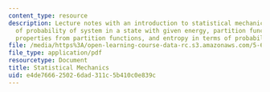 ```yaml
---
content_type: resource
description: Lecture notes with an introduction to statistical mechanics and discussion
  of probability of system in a state with given energy, partition functions, thermodynamic
  properties from partition functions, and entropy in terms of probabilities and degeneracies.
file: /media/https%3A/open-learning-course-data-rc.s3.amazonaws.com/5-60-thermodynamics-kinetics-spring-2008/e4de766625026dad311c5b410c0e839c_5_60_lecture24.pdf
file_type: application/pdf
resourcetype: Document
title: Statistical Mechanics
uid: e4de7666-2502-6dad-311c-5b410c0e839c
---
```

